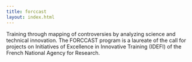 ```yaml
---
title: forccast
layout: index.html
---
```

Training through mapping of controversies by analyzing science and technical innovation. The FORCCAST program is a laureate of the call for projects on Initiatives of Excellence in Innovative Training (IDEFI) of the French National Agency for Research.
